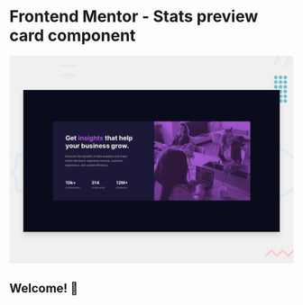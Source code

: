 # Frontend Mentor - Stats preview card component

![Design preview](./design/desktop-preview.jpg)

## Welcome! 👋
